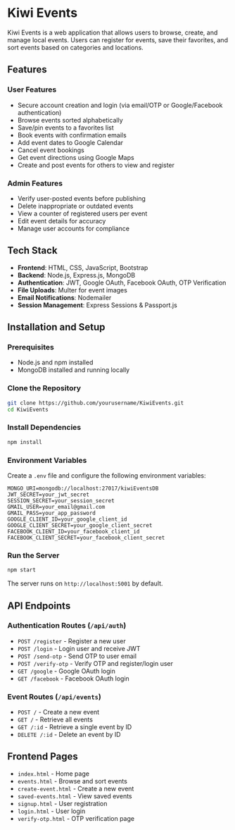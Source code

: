 # Kiwi Events

Kiwi Events is a web application that allows users to browse, create, and manage local events. Users can register for events, save their favorites, and sort events based on categories and locations.

## Features

### User Features
- Secure account creation and login (via email/OTP or Google/Facebook authentication)
- Browse events sorted alphabetically
- Save/pin events to a favorites list
- Book events with confirmation emails
- Add event dates to Google Calendar
- Cancel event bookings
- Get event directions using Google Maps
- Create and post events for others to view and register

### Admin Features
- Verify user-posted events before publishing
- Delete inappropriate or outdated events
- View a counter of registered users per event
- Edit event details for accuracy
- Manage user accounts for compliance

## Tech Stack
- **Frontend**: HTML, CSS, JavaScript, Bootstrap
- **Backend**: Node.js, Express.js, MongoDB
- **Authentication**: JWT, Google OAuth, Facebook OAuth, OTP Verification
- **File Uploads**: Multer for event images
- **Email Notifications**: Nodemailer
- **Session Management**: Express Sessions & Passport.js

## Installation and Setup

### Prerequisites
- Node.js and npm installed
- MongoDB installed and running locally

### Clone the Repository
```sh
git clone https://github.com/yourusername/KiwiEvents.git
cd KiwiEvents
```

### Install Dependencies
```sh
npm install
```

### Environment Variables
Create a `.env` file and configure the following environment variables:
```
MONGO_URI=mongodb://localhost:27017/kiwiEventsDB
JWT_SECRET=your_jwt_secret
SESSION_SECRET=your_session_secret
GMAIL_USER=your_email@gmail.com
GMAIL_PASS=your_app_password
GOOGLE_CLIENT_ID=your_google_client_id
GOOGLE_CLIENT_SECRET=your_google_client_secret
FACEBOOK_CLIENT_ID=your_facebook_client_id
FACEBOOK_CLIENT_SECRET=your_facebook_client_secret
```

### Run the Server
```sh
npm start
```
The server runs on `http://localhost:5001` by default.

## API Endpoints

### Authentication Routes (`/api/auth`)
- `POST /register` - Register a new user
- `POST /login` - Login user and receive JWT
- `POST /send-otp` - Send OTP to user email
- `POST /verify-otp` - Verify OTP and register/login user
- `GET /google` - Google OAuth login
- `GET /facebook` - Facebook OAuth login

### Event Routes (`/api/events`)
- `POST /` - Create a new event
- `GET /` - Retrieve all events
- `GET /:id` - Retrieve a single event by ID
- `DELETE /:id` - Delete an event by ID

## Frontend Pages
- `index.html` - Home page
- `events.html` - Browse and sort events
- `create-event.html` - Create a new event
- `saved-events.html` - View saved events
- `signup.html` - User registration
- `login.html` - User login
- `verify-otp.html` - OTP verification page


